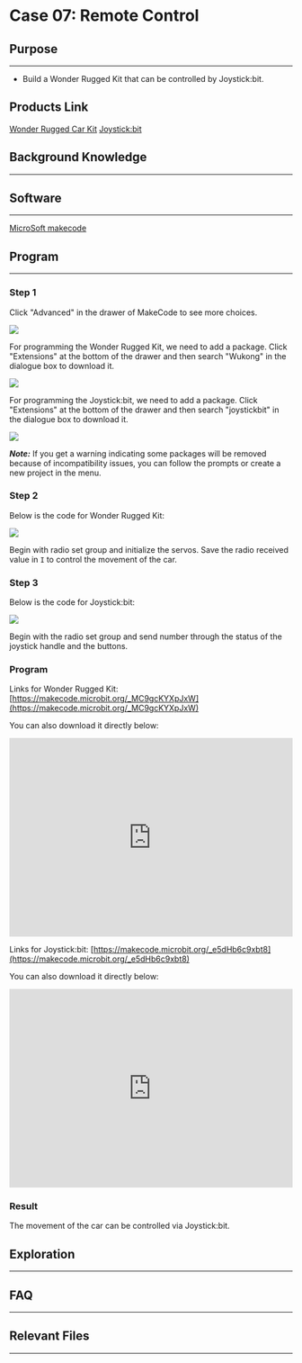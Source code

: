 # Case 07: Remote Control 

## Purpose
---

- Build a Wonder Rugged Kit that can be controlled by Joystick:bit. 

## Products Link

[Wonder Rugged Car Kit](https://www.elecfreaks.com/micro-bit-wonder-rugged-car.html)
[Joystick:bit](https://www.elecfreaks.com/joystick-bit-2-kit-for-micro-bit.html)

## Background Knowledge

------

## Software

------

[MicroSoft makecode](https://makecode.microbit.org/#)

## Program

------

### Step 1

Click "Advanced" in the drawer of MakeCode to see more choices. 

![](./images/Mecanum_wheel_car_kit_case_01_01.png)

For programming the Wonder Rugged Kit, we need to add a package. Click "Extensions" at the bottom of the drawer and then search "Wukong" in the dialogue box to download it. 

![](./images/Mecanum_wheel_car_kit_case_01_02.png)

For programming the Joystick:bit, we need to add a package. Click "Extensions" at the bottom of the drawer and then search "joystickbit" in the dialogue box to download it. 

![](./images/Mecanum_wheel_car_kit_case_07_04.png)



***Note:*** If you get a warning indicating some packages will be removed because of incompatibility issues, you can follow the prompts or create a new project in the menu.

### Step 2

Below is the code for Wonder Rugged Kit:


![](./images/Mecanum_wheel_car_kit_case_07_05.png)


Begin with radio set group and initialize the servos. Save the radio received value in `I` to control the movement of the car. 


### Step 3

Below is the code for Joystick:bit:


![](./images/Mecanum_wheel_car_kit_case_07_06.png)


Begin with the radio set group and send number through the status of the joystick handle and the buttons. 


### Program

Links for Wonder Rugged Kit: [https://makecode.microbit.org/_MC9gcKYXpJxW](https://makecode.microbit.org/_MC9gcKYXpJxW)

You can also download it directly below:

<div style="position:relative;height:0;padding-bottom:70%;overflow:hidden;"><iframe style="position:absolute;top:0;left:0;width:100%;height:100%;" src="https://makecode.microbit.org/#pub:_MC9gcKYXpJxW]" frameborder="0" sandbox="allow-popups allow-forms allow-scripts allow-same-origin"></iframe></div>  


Links for Joystick:bit: [https://makecode.microbit.org/_e5dHb6c9xbt8](https://makecode.microbit.org/_e5dHb6c9xbt8)

You can also download it directly below:

<div style="position:relative;height:0;padding-bottom:70%;overflow:hidden;"><iframe style="position:absolute;top:0;left:0;width:100%;height:100%;" src="https://makecode.microbit.org/#pub:_e5dHb6c9xbt8]" frameborder="0" sandbox="allow-popups allow-forms allow-scripts allow-same-origin"></iframe></div>  

### Result

The movement of the car can be controlled via Joystick:bit.

## Exploration

------

## FAQ

------

## Relevant Files

---
